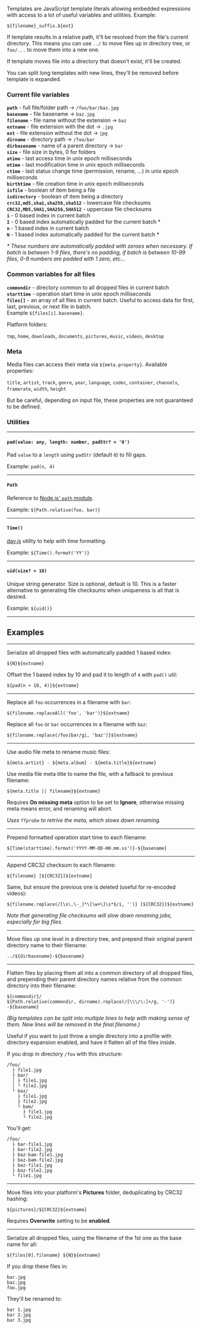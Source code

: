 Templates are JavaScript template literals allowing embedded expressions with access to a lot of useful variables and utilities. Example:

```
${filename}_suffix.${ext}
```

If template results in a relative path, it'll be resolved from the file's current directory. This means you can use `../` to move files up in directory tree, or `foo/...` to move them into a new one.

If template moves file into a directory that doesn't exist, it'll be created.

You can split long templates with new lines, they'll be removed before template is expanded.

### Current file variables

**`path`** - full file/folder path → `/foo/bar/baz.jpg`\
**`basename`** - file basename → `baz.jpg`\
**`filename`** - file name without the extension → `baz`\
**`extname`** - file extension with the dot → `.jpg`\
**`ext`** - file extension without the dot → `jpg`\
**`dirname`** - directory path → `/foo/bar`\
**`dirbasename`** - name of a parent directory → `bar`\
**`size`** - file size in bytes, 0 for folders\
**`atime`** - last access time in unix epoch milliseconds\
**`mtime`** - last modification time in unix epoch milliseconds\
**`ctime`** - last status change time (permission, rename, ...) in unix epoch milliseconds\
**`birthtime`** - file creation time in unix epoch milliseconds\
**`isfile`** - boolean of item being a file\
**`isdirectory`** - boolean of item being a directory\
**`crc32,md5,sha1,sha256,sha512`** - lowercase file checksums\
**`CRC32,MD5,SHA1,SHA256,SHA512`** - uppercase file checksums\
**`i`** - 0 based index in current batch\
**`I`** - 0 based index automatically padded for the current batch \*\
**`n`** - 1 based index in current batch\
**`N`** - 1 based index automatically padded for the current batch \*

_\* These numbers are automatically padded with zeroes when necessary. If batch is between 1-9 files, there's no padding, if batch is between 10-99 files, 0-9 numbers are padded with 1 zero, etc..._

### Common variables for all files

**`commondir`** - directory common to all dropped files in current batch\
**`starttime`** - operation start time in unix epoch milliseconds\
**`files[]`** - an array of all files in current batch. Useful to access data for first, last, previous, or next file in batch.\
Example `${files[i].basename}`.

Platform folders:

`tmp`, `home`, `downloads`, `documents`, `pictures`, `music`, `videos`, `desktop`

### Meta

Media files can access their meta via `${meta.property}`. Available properties:

`title`, `artist`, `track`, `genre`, `year`, `language`, `codec`, `container`, `channels`, `framerate`, `width`, `height`

But be careful, depending on input file, these properties are not guaranteed to be defined.

### Utilities

---

#### **`pad(value: any, length: number, padStr? = '0')`**

Pad `value` to a `length` using `padStr` (default `0`) to fill gaps.

Example: `pad(n, 4)`

---

#### **`Path`**

Reference to [Node.js' `path` module](https://nodejs.org/api/path.html).

Example: `${Path.relative(foo, bar)}`

---

#### **`Time()`**

[day.js](https://day.js.org/docs/en/display/format) utility to help with time formatting.

Example: `${Time().format('YY')}`

---

#### **`uid(size? = 10)`**

Unique string generator. Size is optional, default is 10. This is a faster alternative to generating file checksums when uniqueness is all that is desired.

Example: `${uid()}`

---

## Examples

---

Serialize all dropped files with automatically padded 1 based index:

```
${N}${extname}
```

Offset the 1 based index by 10 and pad it to length of `4` with `pad()` util:

```
${pad(n + 10, 4)}${extname}
```

---

Replace all `foo` occurrences in a filename with `bar`:

```
${filename.replaceAll('foo', 'bar')}${extname}
```

Replace all `foo` or `bar` occurrences in a filename with `baz`:

```
${filename.replace(/foo|bar/gi, 'baz')}${extname}
```

---

Use audio file meta to rename music files:

```
${meta.artist} - ${meta.album} - ${meta.title}${extname}
```

Use media file meta title to name the file, with a fallback to previous filename:

```
${meta.title || filename}${extname}
```

Requires **On missing meta** option to be set to **Ignore**, otherwise missing meta means error, and renaming will abort.

_Uses `ffprobe` to retrive the meta, which slows down renaming._

---

Prepend formatted operation start time to each filename:

```
${Time(starttime).format('YYYY-MM-DD-HH.mm.ss')}-${basename}
```

---

Append CRC32 checksum to each filename:

```
${filename} [${CRC32}]${extname}
```

Same, but ensure the previous one is deleted (useful for re-encoded videos):

```
${filename.replace(/[\s\.\-_]*\[\w+\]\s*$/i, '')} [${CRC32}]${extname}
```

_Note that generating file checksums will slow down renaming jobs, especially for big files._

---

Move files up one level in a directory tree, and prepend their original parent directory name to their filename:

```
../${dirbasename}-${basename}
```

---

Flatten files by placing them all into a common directory of all dropped files, and prepending their parent directory names relative from the common directory into their filename:

```
${commondir}/
${Path.relative(commondir, dirname).replace(/[\\\/\:]+/g, '-')}
-${basename}
```

_(Big templates can be split into multiple lines to help with making sense of them. New lines will be removed in the final filename.)_

Useful if you want to just throw a single directory into a profile with directory expansion enabled, and have it flatten all of the files inside.

If you drop in directory `/foo` with this structure:

```
/foo/
  ├ file1.jpg
  ├ bar/
  │ ├ file1.jpg
  │ └ file2.jpg
  └ baz/
    ├ file1.jpg
    ├ file2.jpg
    └ bam/
      ├ file1.jpg
      └ file2.jpg
```

You'll get:

```
/foo/
  ├ bar-file1.jpg
  ├ bar-file2.jpg
  ├ baz-bam-file1.jpg
  ├ baz-bam-file2.jpg
  ├ baz-file1.jpg
  ├ baz-file2.jpg
  └ file1.jpg
```

---

Move files into your platform's **Pictures** folder, deduplicating by CRC32 hashing:

```
${pictures}/${CRC32}${extname}
```

Requires **Overwrite** setting to be **enabled**.

---

Serialize all dropped files, using the filename of the 1st one as the base name for all:

```
${files[0].filename} ${N}${extname}
```

If you drop these files in:

```
bar.jpg
baz.jpg
foo.jpg
```

They'll be renamed to:

```
bar 1.jpg
bar 2.jpg
bar 3.jpg
```
